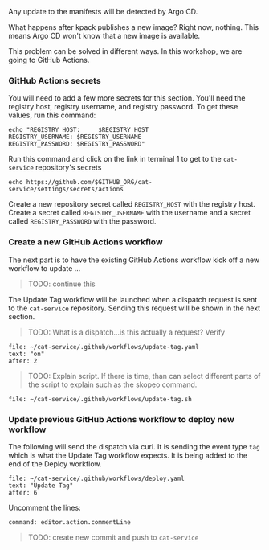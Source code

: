 Any update to the manifests will be detected by Argo CD.

What happens after kpack publishes a new image?
Right now, nothing.
This means Argo CD won't know that a new image is available.

This problem can be solved in different ways.
In this workshop, we are going to GitHub Actions.

### GitHub Actions secrets

You will need to add a few more secrets for this section. You'll need the registry host, registry username, and registry password.
To get these values, run this command:
```execute-1
echo "REGISTRY_HOST:     $REGISTRY_HOST
REGISTRY_USERNAME: $REGISTRY_USERNAME
REGISTRY_PASSWORD: $REGISTRY_PASSWORD"
```

Run this command and click on the link in terminal 1 to get to the `cat-service` repository's secrets
```execute-1
echo https://github.com/$GITHUB_ORG/cat-service/settings/secrets/actions
```
Create a new repository secret called `REGISTRY_HOST` with the registry host.
Create a secret called `REGISTRY_USERNAME` with the username and a secret called `REGISTRY_PASSWORD` with the password.

### Create a new GitHub Actions workflow

The next part is to have the existing GitHub Actions workflow kick off a new workflow to update ...
> TODO: continue this

The Update Tag workflow will be launched when a dispatch request is sent to the `cat-service` repository. Sending this request will be shown in the next section.
> TODO: What is a dispatch...is this actually a request? Verify

```editor:select-matching-text
file: ~/cat-service/.github/workflows/update-tag.yaml
text: "on"
after: 2
```

> TODO: Explain script. If there is time, than can select different parts of the script to explain such as the skopeo command.

```editor:open-file
file: ~/cat-service/.github/workflows/update-tag.sh
```

### Update previous GitHub Actions workflow to deploy new workflow

The following will send the dispatch via curl. It is sending the event type `tag` which is what the Update Tag workflow expects. It is being added to the end of the Deploy workflow.

```editor:select-matching-text
file: ~/cat-service/.github/workflows/deploy.yaml
text: "Update Tag"
after: 6
```

Uncomment the lines:

```editor:execute-command
command: editor.action.commentLine
```

> TODO: create new commit and push to `cat-service`

